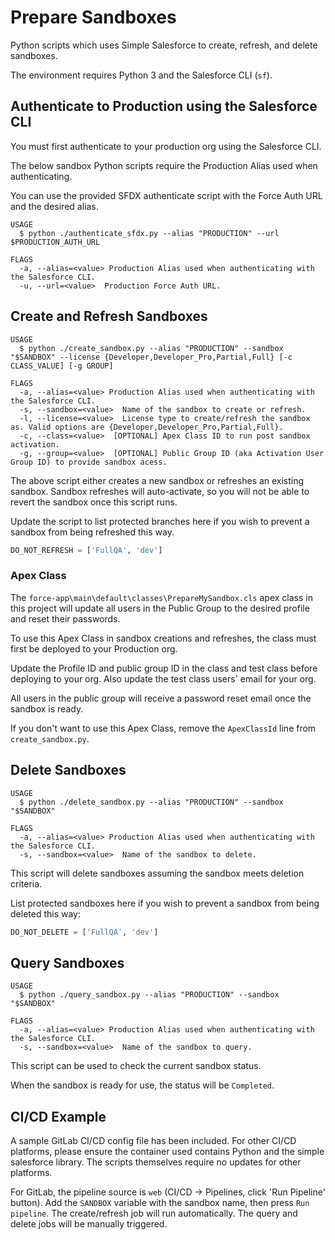 # Prepare Sandboxes
Python scripts which uses Simple Salesforce to create, refresh, and delete sandboxes.

The environment requires Python 3 and the Salesforce CLI (`sf`).

## Authenticate to Production using the Salesforce CLI

You must first authenticate to your production org using the Salesforce CLI.

The below sandbox Python scripts require the Production Alias used when authenticating.

You can use the provided SFDX authenticate script with the Force Auth URL and the desired alias.

```
USAGE
  $ python ./authenticate_sfdx.py --alias "PRODUCTION" --url $PRODUCTION_AUTH_URL

FLAGS
  -a, --alias=<value> Production Alias used when authenticating with the Salesforce CLI.
  -u, --url=<value>  Production Force Auth URL.

```

## Create and Refresh Sandboxes

```
USAGE
  $ python ./create_sandbox.py --alias "PRODUCTION" --sandbox "$SANDBOX" --license {Developer,Developer_Pro,Partial,Full} [-c CLASS_VALUE] [-g GROUP]

FLAGS
  -a, --alias=<value> Production Alias used when authenticating with the Salesforce CLI.
  -s, --sandbox=<value>  Name of the sandbox to create or refresh.
  -l, --license=<value>  License type to create/refresh the sandbox as. Valid options are {Developer,Developer_Pro,Partial,Full}.
  -c, --class=<value>  [OPTIONAL] Apex Class ID to run post sandbox activation.
  -g, --group=<value>  [OPTIONAL] Public Group ID (aka Activation User Group ID) to provide sandbox acess.

```


The above script either creates a new sandbox or refreshes an existing sandbox. Sandbox refreshes will auto-activate, so you will not be able to revert the sandbox once this script runs.

Update the script to list protected branches here if you wish to prevent a sandbox from being refreshed this way.
``` python
DO_NOT_REFRESH = ['FullQA', 'dev']
```

### Apex Class

The `force-app\main\default\classes\PrepareMySandbox.cls` apex class in this project will update all users in the Public Group to the desired profile and reset their passwords. 

To use this Apex Class in sandbox creations and refreshes, the class must first be deployed to your Production org.

Update the Profile ID and public group ID in the class and test class before deploying to your org. Also update the test class users' email for your org.

All users in the public group will receive a password reset email once the sandbox is ready.

If you don't want to use this Apex Class, remove the `ApexClassId` line from `create_sandbox.py`.

## Delete Sandboxes

```
USAGE
  $ python ./delete_sandbox.py --alias "PRODUCTION" --sandbox "$SANDBOX"

FLAGS
  -a, --alias=<value> Production Alias used when authenticating with the Salesforce CLI.
  -s, --sandbox=<value>  Name of the sandbox to delete.

```

This script will delete sandboxes assuming the sandbox meets deletion criteria.

List protected sandboxes here if you wish to prevent a sandbox from being deleted this way:
``` python
DO_NOT_DELETE = ['FullQA', 'dev']
```

## Query Sandboxes

```
USAGE
  $ python ./query_sandbox.py --alias "PRODUCTION" --sandbox "$SANDBOX"

FLAGS
  -a, --alias=<value> Production Alias used when authenticating with the Salesforce CLI.
  -s, --sandbox=<value>  Name of the sandbox to query.

```

This script can be used to check the current sandbox status. 

When the sandbox is ready for use, the status will be `Completed`.

## CI/CD Example

A sample GitLab CI/CD config file has been included. For other CI/CD platforms, please ensure the container used contains Python and the simple salesforce library. The scripts themselves require no updates for other platforms.

For GitLab, the pipeline source is `web` (CI/CD → Pipelines, click 'Run Pipeline' button). Add the `SANDBOX` variable with the sandbox name, then press `Run pipeline`. The create/refresh job will run automatically. The query and delete jobs will be manually triggered.
